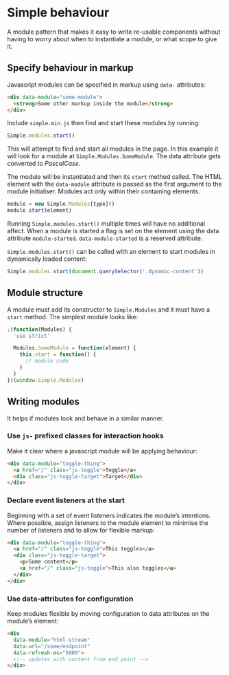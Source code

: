 # Simple behaviour

A module pattern that makes it easy to write re-usable components without having to worry about when to instantiate a module, or what scope to give it.

## Specify behaviour in markup

Javascript modules can be specified in markup using `data-` attributes:

```html
<div data-module="some-module">
  <strong>Some other markup inside the module</strong>
</div>
```

Include `simple.min.js` then find and start these modules by running:

```javascript
Simple.modules.start()
```

This will attempt to find and start all modules in the page. In this example it will look for a module at `Simple.Modules.SomeModule`. The data attribute gets converted to _PascalCase_.

The module will be instantiated and then its `start` method called. The HTML element with the `data-module` attribute is passed as the first argument to the module initialiser. Modules act only within their containing elements.

```javascript
module = new Simple.Modules[type]()
module.start(element)
```

Running `Simple.modules.start()` multiple times will have no additional affect. When a module is started a flag is set on the element using the data attribute `module-started`. `data-module-started` is a reserved attribute.

`Simple.modules.start()` can be called with an element to start modules in dynamically loaded content:

```javascript
Simple.modules.start(document.querySelector('.dynamic-content'))
```

## Module structure

A module must add its constructor to `Simple.Modules` and it must have a `start` method.
The simplest module looks like:

```javascript
;(function(Modules) {
  'use strict'

  Modules.SomeModule = function(element) {
    this.start = function() {
      // module code
    }
  }
})(window.Simple.Modules)
```

## Writing modules

It helps if modules look and behave in a similar manner.

### Use `js-` prefixed classes for interaction hooks

Make it clear where a javascript module will be applying behaviour:

```html
<div data-module="toggle-thing">
  <a href="/" class="js-toggle">Toggle</a>
  <div class="js-toggle-target">Target</div>
</div>
```

### Declare event listeners at the start

Beginning with a set of event listeners indicates the module’s intentions. Where possible, assign listeners to the module element to minimise the number of listeners and to allow for flexible markup:

```html
<div data-module="toggle-thing">
  <a href="/" class="js-toggle">This toggles</a>
  <div class="js-toggle-target">
    <p>Some content</p>
    <a href="/" class="js-toggle">This also toggles</a>
  </div>
</div>
```

### Use data-attributes for configuration

Keep modules flexible by moving configuration to data attributes on the module’s element:

```html
<div
  data-module="html-stream"
  data-url="/some/endpoint"
  data-refresh-ms="5000">
  <!-- updates with content from end point -->
</div>
```
